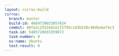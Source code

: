 ```yaml
---
layout: cirrus-build
cirrus:
  branch: master
  build-id: 4669738653057024
  commit: 40fa2c2552ed2e1f2795cc03b538c48dbebe74c3
  task-id: 5485720833359872
  task-number: 9
  os-name: Ubuntu
  test-result: 0
---
```

